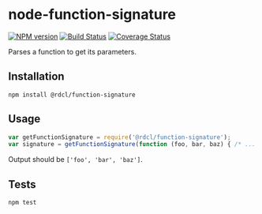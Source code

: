 # node-function-signature

[![NPM version][npm-image]][npm-url]
[![Build Status][travis-image]][travis-url]
[![Coverage Status][coveralls-image]][coveralls-url]

Parses a function to get its parameters.

##  Installation
`npm install @rdcl/function-signature`

## Usage
```javascript
var getFunctionSignature = require('@rdcl/function-signature');
var signature = getFunctionSignature(function (foo, bar, baz) { /* ... */ });
```

Output should be `['foo', 'bar', 'baz']`.

## Tests
`npm test`


[npm-image]: https://img.shields.io/npm/v/@rdcl/function-signature.svg?style=flat-square
[npm-url]: https://www.npmjs.com/package/@rdcl/function-signature
[travis-image]: https://img.shields.io/travis/rudiculous/node-function-signature/master.svg?style=flat-square
[travis-url]: https://travis-ci.org/rudiculous/node-function-signature
[coveralls-image]: https://img.shields.io/coveralls/rudiculous/node-function-signature/master.svg?style=flat-square
[coveralls-url]: https://coveralls.io/github/rudiculous/node-function-signature?branch=master
